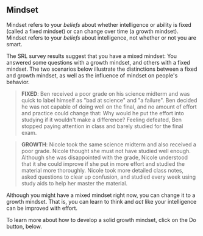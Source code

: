 ## Mindset

Mindset refers to your *beliefs* about whether intelligence or ability is fixed (called a fixed mindset) or can change over time (a growth mindset). Mindset refers to your *beliefs* about intelligence, not whether or not you are smart. 

The SRL survey results suggest that you have a mixed mindset: You answered some questions with a growth mindset, and others with a fixed mindset. The two scenarios below illustrate the distinctions between a fixed and growth mindset, as well as the influence of mindset on people's behavior.

> **FIXED**: Ben  received a poor grade on his science midterm and was quick to label himself as "bad at science" and "a failure". Ben decided he was not capable of doing well on the final, and no amount of effort and practice could change that: Why would he put the effort into studying if it wouldn't make a difference? Feeling defeated, Ben stopped paying attention in class and barely studied for the final exam. 

> **GROWTH**: Nicole took the same science midterm and also received a poor grade. Nicole thought she must not have studied well enough. Although she was disappointed with the grade, Nicole understood that it she could improve if she put in more effort and studied the material more thoroughly. Nicole took more detailed class notes, asked questions to clear up confusion, and studied every week using study aids to help her master the material. 

Although you might have a mixed mindset right now, you can change it to a growth mindset. That is, you can learn to think and *act* like your intelligence can be improved with effort.

To learn more about how to develop a solid growth mindset, click on the Do button, below.
